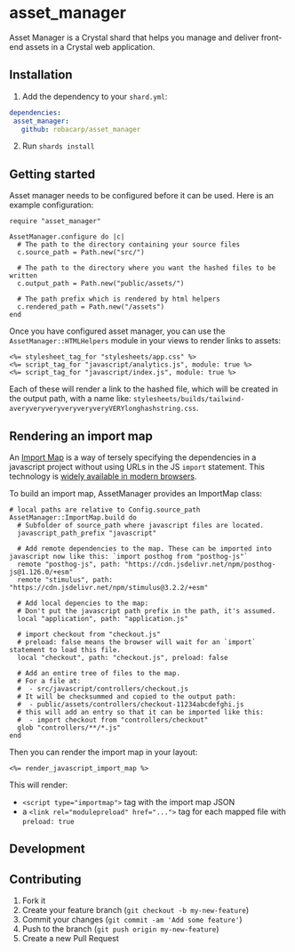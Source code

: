 # asset_manager

Asset Manager is a Crystal shard that helps you manage and deliver front-end assets in a Crystal web application.

## Installation

1. Add the dependency to your `shard.yml`:

```yaml
dependencies:
 asset_manager:
   github: robacarp/asset_manager
```

2. Run `shards install`

## Getting started

Asset manager needs to be configured before it can be used. Here is an example configuration:

```crystal
require "asset_manager"

AssetManager.configure do |c|
  # The path to the directory containing your source files
  c.source_path = Path.new("src/")

  # The path to the directory where you want the hashed files to be written
  c.output_path = Path.new("public/assets/")

  # The path prefix which is rendered by html helpers
  c.rendered_path = Path.new("/assets")
end
```

Once you have configured asset manager, you can use the `AssetManager::HTMLHelpers` module in your views to render links to assets:

```erb
<%= stylesheet_tag_for "stylesheets/app.css" %>
<%= script_tag_for "javascript/analytics.js", module: true %>
<%= script_tag_for "javascript/index.js", module: true %>
```

Each of these will render a link to the hashed file, which will be created in the output path, with a name like: `stylesheets/builds/tailwind-averyveryveryveryveryveryVERYlonghashstring.css`.

## Rendering an import map

An [Import Map](https://developer.mozilla.org/en-US/docs/Web/HTML/Element/script/type/importmap) is a way of tersely specifying the dependencies in a javascript project without using URLs in the JS `import` statement. This technology is [widely available in modern browsers](https://caniuse.com/import-maps).

To build an import map, AssetManager provides an ImportMap class:

```crystal
# local paths are relative to Config.source_path
AssetManager::ImportMap.build do
  # Subfolder of source_path where javascript files are located.
  javascript_path_prefix "javascript"

  # Add remote dependencies to the map. These can be imported into javascript now like this: `import posthog from "posthog-js"`
  remote "posthog-js", path: "https://cdn.jsdelivr.net/npm/posthog-js@1.126.0/+esm"
  remote "stimulus", path: "https://cdn.jsdelivr.net/npm/stimulus@3.2.2/+esm"

  # Add local depencies to the map:
  # Don't put the javascript path prefix in the path, it's assumed.
  local "application", path: "application.js"

  # import checkout from "checkout.js"
  # preload: false means the browser will wait for an `import` statement to load this file.
  local "checkout", path: "checkout.js", preload: false

  # Add an entire tree of files to the map.
  # For a file at:
  #  - src/javascript/controllers/checkout.js
  # It will be checksummed and copied to the output path:
  #  - public/assets/controllers/checkout-11234abcdefghi.js
  # this will add an entry so that it can be imported like this:
  #  - import checkout from "controllers/checkout"
  glob "controllers/**/*.js"
end
```

Then you can render the import map in your layout:

```erb
<%= render_javascript_import_map %>
```

This will render:

- `<script type="importmap">` tag with the import map JSON
- a `<link rel="modulepreload" href="...">` tag for each mapped file with `preload: true`

## Development

## Contributing

1. Fork it
2. Create your feature branch (`git checkout -b my-new-feature`)
3. Commit your changes (`git commit -am 'Add some feature'`)
4. Push to the branch (`git push origin my-new-feature`)
5. Create a new Pull Request
